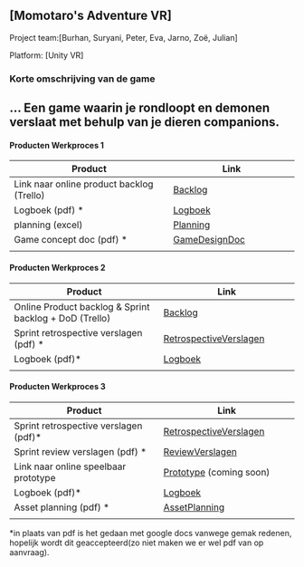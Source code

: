 ## [Momotaro's Adventure VR]
Project team:[Burhan, Suryani, Peter, Eva, Jarno, Zoë, Julian]

Platform:
[Unity VR]

### Korte omschrijving van de game
...
Een game waarin je rondloopt en demonen verslaat met behulp van je dieren companions.
---
#### Producten Werkproces 1
| Product  | Link |
| ------ |  ------ |
| Link naar online product backlog (Trello)  | [Backlog]
| Logboek (pdf)   *                          | [Logboek]
| planning (excel)                           | [Planning]
| Game concept doc (pdf)       *             | [GameDesignDoc]
|<img width=500/>|<img width=300/>|
   
#### Producten Werkproces 2
| Product  | Link |
| ------ |  ------ |
| Online Product backlog & Sprint backlog + DoD (Trello)     | [Backlog]
| Sprint retrospective verslagen (pdf)   *                   | [RetrospectiveVerslagen]
| Logboek (pdf)*                                             | [Logboek]
|<img width=500/>|<img width=300/>|
   
#### Producten Werkproces 3
| Product  | Link |
| ------ |  ------ |
| Sprint retrospective verslagen (pdf)*  | [RetrospectiveVerslagen]
| Sprint review verslagen (pdf)  *       | [ReviewVerslagen]
| Link naar online speelbaar prototype   | [Prototype] (coming soon)
| Logboek (pdf)*                         | [Logboek]
| Asset planning (pdf) *                 | [AssetPlanning]
|<img width=500/>|<img width=300/>|

*in plaats van pdf is het gedaan met google docs vanwege gemak redenen, hopelijk wordt dit geaccepteerd(zo niet maken we er wel pdf van op aanvraag).

   [Backlog]: <https://trello.com/b/VT0uoeJM/mythe-2019>
   [Logboek]: <https://docs.google.com/document/d/1EoKJJty9BjKZ_pu5wYTT19XJyXYi-wToz17anmZAzPk/edit?usp=sharing>
   [GameDesignDoc]: <https://docs.google.com/document/d/17ER6B3Fm0ybOkmIlWt_ZOkBVah0pHE4YJ0qSnwXq_uQ/edit?usp=sharing>
   [Planning]:<https://docs.google.com/spreadsheets/d/1_zRVyoXA1WeNb7KhkyEzdgbTiOJEj9Fb4Gk868I7V2E/edit?usp=sharing>
   [RetrospectiveVerslagen]: <https://docs.google.com/document/d/1QLC_862irOxajstDIsAKz-oezVYTzDLEYR2cpA8y0bA/edit?usp=sharing>
   [ReviewVerslagen]: <https://docs.google.com/document/d/1F8xegblQ5gOP7ZFj07y4ksvNaoj4VaEC8b7OnNNkLvQ/edit?usp=sharing>
   [AssetPlanning]: <https://docs.google.com/document/d/1L7TNzla5y1OkvcPUuSEOSrRVYISm_li05BZ05xMo3as/edit?usp=sharing>
   [Prototype]: <http://24742.hosts.ma-cloud.nl/bewijzenmap/periode2.3/idp/momotaroBuild/index.html>
   
   
